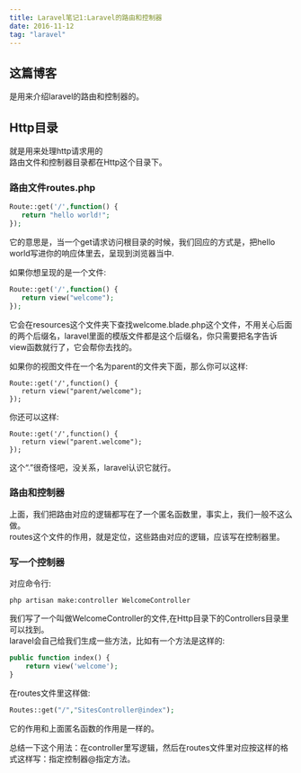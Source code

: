 ```yaml
---
title: Laravel笔记1:Laravel的路由和控制器
date: 2016-11-12
tag: "laravel"
---
```


## 这篇博客
是用来介绍laravel的路由和控制器的。

## Http目录

就是用来处理http请求用的   
路由文件和控制器目录都在Http这个目录下。    


### 路由文件routes.php

```php
Route::get('/',function() {
   return "hello world!"; 
});
```

它的意思是，当一个get请求访问根目录的时候，我们回应的方式是，把hello world写进你的响应体里去，呈现到浏览器当中.    

<!-- more --> 
如果你想呈现的是一个文件:     

```php
Route::get('/',function() {
   return view("welcome"); 
});
```

它会在resources这个文件夹下查找welcome.blade.php这个文件，不用关心后面的两个后缀名，laravel里面的模版文件都是这个后缀名，你只需要把名字告诉view函数就行了，它会帮你去找的。    

如果你的视图文件在一个名为parent的文件夹下面，那么你可以这样:    

```
Route::get('/',function() {
   return view("parent/welcome"); 
});
```
你还可以这样:    
```
Route::get('/',function() {
   return view("parent.welcome"); 
});
```
这个“.”很奇怪吧，没关系，laravel认识它就行。    

### 路由和控制器
上面，我们把路由对应的逻辑都写在了一个匿名函数里，事实上，我们一般不这么做。       
routes这个文件的作用，就是定位，这些路由对应的逻辑，应该写在控制器里。    
    
### 写一个控制器
对应命令行:    

```
php artisan make:controller WelcomeController
```

我们写了一个叫做WelcomeController的文件,在Http目录下的Controllers目录里可以找到。    
laravel会自己给我们生成一些方法，比如有一个方法是这样的:    

```php
public function index() {
    return view('welcome');
}
```

在routes文件里这样做:  

```php
Routes::get("/","SitesController@index");
```

它的作用和上面匿名函数的作用是一样的。
   
总结一下这个用法：在controller里写逻辑，然后在routes文件里对应按这样的格式这样写：指定控制器@指定方法。    





